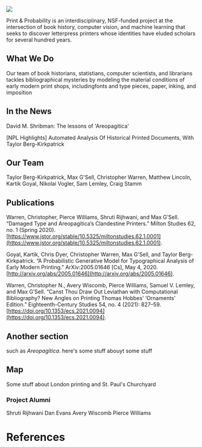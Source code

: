 <a href="https://juncture-digital.org"><img src="https://juncture-digital.org/images/ve-button.png"></a>

<param ve-config
       title="Print & Probability"
       banner="https://upload.wikimedia.org/wikipedia/commons/thumb/8/81/AtelierTypographie-AVonWerdt.jpg/1280px-AtelierTypographie-AVonWerdt.jpg"
       layout="vertical">

<!-- banner="https://hrc.contentdm.oclc.org/digital/iiif/p15878coll17/10666/185,160,1048,454/full/0/default.jpg"
              layout="vertical"> -->

<!-- Entities discussed throughout the essay are typically defined before the essay text and
     are thus available in all text.  Entity identifiers (QIDs) can be found in either
     Wikipedia or Wikidata (https://www.wikidata.org)> -->
<param ve-entity eid="Q642635"> <!-- Areopagitica -->
<param ve-entity eid="Q72759598"> <!-- David Shribman -->
<param ve-entity eid="Q64026160"> <!-- St. Paul's Churchyard -->
<param ve-entity eid="Q36600"> <!-- The Hague -->

Print & Probability
is an interdisciplinary, NSF-funded project at the intersection of book history, computer vision, and machine learning that seeks to discover letterpress printers whose identities have eluded scholars for several hundred years.
<param ve-image
       label="John Milton's 1644 pamphlet Areopagitica"
       description="1644 pamphlet by John Milton"
       license="public domain"
       url="https://hrc.contentdm.oclc.org/digital/iiif/p15878coll17/10666/179,186,1092,519/full/0/default.jpg">


## What We Do

Our team of book historians, statistians, computer scientists, and librarians tackles bibliographical mysteries by modeling the material conditions of early modern print shops, including<span data-mouseover-image-zoomto="372,330,373,337">fonts and type pieces</span>, <span data-mouseover-image-zoomto="630,452,373,337">paper</span>, <span data-mouseover-image-zoomto="704,417,259,234">inking</span>, and <span data-mouseover-image-zoomto="572,370,224,202">imposition</span>
<param ve-image
url="https://upload.wikimedia.org/wikipedia/commons/thumb/8/81/AtelierTypographie-AVonWerdt.jpg/1280px-AtelierTypographie-AVonWerdt.jpg">

## In the News

David M. Shribman: The lessons of 'Areopagitica'
<param ve-iframe src="https://www.post-gazette.com/opinion/david-shribman/2019/11/24/Carnegie-Mellon-University-John-Milton-Areopagitica-document-analysis-Christopher-Warren/stories/201911240029">


[NPL Highlights] Automated Analysis Of Historical Printed Documents, With Taylor Berg-Kirkpatrick
<param ve-iframe src="https://w.soundcloud.com/player/?url=https%3A//api.soundcloud.com/tracks/719460085&color=%23ff5500&auto_play=false&hide_related=false&show_comments=true&show_user=true&show_reposts=false&show_teaser=true&visual=true">

## Our Team

Taylor Berg-Kirkpatrick, Max G'Sell, Christopher Warren, Matthew Lincoln, Kartik Goyal, Nikolai Vogler, Sam Lemley, Craig Stamm





## Publications

Warren, Christopher, Pierce Williams, Shruti Rijhwani, and Max G’Sell. “Damaged Type and Areopagitica’s Clandestine Printers.” Milton Studies 62, no. 1 (Spring 2020). [https://www.jstor.org/stable/10.5325/miltonstudies.62.1.0001](https://www.jstor.org/stable/10.5325/miltonstudies.62.1.0001).
<param ve-iframe src="https://doi.org/10.1353/mlt.2020.0005">

Goyal, Kartik, Chris Dyer, Christopher Warren, Max G’Sell, and Taylor Berg-Kirkpatrick. “A Probabilistic Generative Model for Typographical Analysis of Early Modern Printing.” ArXiv:2005.01646 [Cs], May 4, 2020. [http://arxiv.org/abs/2005.01646](http://arxiv.org/abs/2005.01646).
<param ve-iframe src="https://arxiv.org/pdf/2005.01646.pdf">


Warren, Christopher N., Avery Wiscomb, Pierce Williams, Samuel V. Lemley, and Max G’Sell. “Canst Thou Draw Out Leviathan with Computational Bibliography? New Angles on Printing Thomas Hobbes’ ‘Ornaments’ Edition.” Eighteenth-Century Studies 54, no. 4 (2021): 827–59. [https://doi.org/10.1353/ecs.2021.0094](https://doi.org/10.1353/ecs.2021.0094).
<param ve-iframe src="https://doi.org/10.1353/ecs.2021.0094">







## Another section

such as _Areopagitica_.
here's some stuff abouyt some stuff

<param ve-compare curtain
       url="https://www.cmu.edu/dietrich/news/news-stories/2019/november/images/milton-mystery-figure-sketch3-2000x1000-min.jpg">
<param ve-compare curtain
url="https://hrc.contentdm.oclc.org/digital/iiif/p15878coll17/10666/185,160,1048,454/full/0/default.jpg">


<param ve-graphic
       url="https://www.cmu.edu/dietrich/news/news-stories/2019/november/images/milton-mystery-figure-sketch3-2000x1000-min.jpg">



<param ve-image
       url="https://hrc.contentdm.oclc.org/digital/iiif/p15878coll17/10666/full/full/0/default.jpg">


## Map

Some stuff about London printing and St. Paul's Churchyard
<param ve-map center="Q105038089" zoom="11" prefer-geojson>

### Project Alumni

Shruti Rijhwani
Dan Evans
Avery Wiscomb
Pierce Williams

# References

[^1]: [Wikipedia: Girl with a Pearl Earring](https://en.wikipedia.org/wiki/Girl_with_a_Pearl_Earring)
